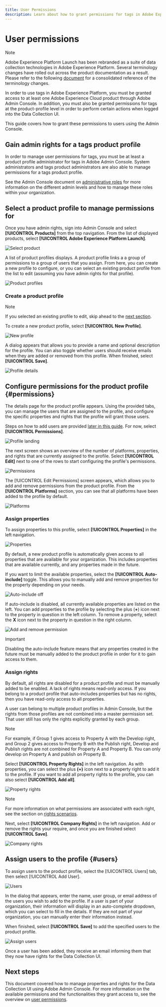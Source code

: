```yaml
---
title: User Permissions
description: Learn about how to grant permissions for tags in Adobe Experience Platform.
---
```

# User permissions

>[!NOTE]
>
>Adobe Experience Platform Launch has been rebranded as a suite of data collection technologies in Adobe Experience Platform. Several terminology changes have rolled out across the product documentation as a result. Please refer to the following [document](../../term-updates.md) for a consolidated reference of the terminology changes.

In order to use tags in Adobe Experience Platform, you must be granted access to at least one Adobe Experience Cloud product through Adobe Admin Console. In addition, you must also be granted permissions for tags at the product-profile level in order to perform certain actions when logged into the Data Collection UI.

This guide covers how to grant these permissions to users using the Admin Console.

## Gain admin rights for a tags product profile

In order to manage user permissions for tags, you must be at least a product profile administrator for tags in Adobe Admin Console. System administrators and tags product administrators are also able to manage permissions for a tags product profile.

See the Admin Console document on [administrative roles](https://helpx.adobe.com/enterprise/admin-guide.html/enterprise/using/admin-roles.ug.html) for more information on the different admin levels and how to manage these roles within your organization.

## Select a product profile to manage permissions for

Once you have admin rights, sign into Admin Console and select **[!UICONTROL Products]** from the top navigation. From the list of displayed products, select **[!UICONTROL Adobe Experience Platform Launch]**.

![Select product](../../images/ui/administration/manage-permissions/select-product.png)

A list of product profiles displays. A product profile links a a group of permissions to a group of users that you assign. From here, you can create a new profile to configure, or you can select an existing product profile from the list to edit (assuming you have admin rights for that profile).

![Product profiles](../../images/ui/administration/manage-permissions/product-profiles.png)

### Create a product profile

>[!NOTE]
>
>If you selected an existing profile to edit, skip ahead to the [next section](#permissions).

To create a new product profile, select **[!UICONTROL New Profile]**.

![New profile](../../images/ui/administration/manage-permissions/new-profile-button.png)

A dialog appears that allows you to provide a name and optional description for the profile. You can also toggle whether users should receive emails when they are added or removed from this profile. When finished, select **[!UICONTROL Save]**.

![Profile details](../../images/ui/administration/manage-permissions/profile-details.png)

## Configure permissions for the product profile {#permissions}

The details page for the product profile appears. Using the provided tabs, you can manage the users that are assigned to the profile, and configure the specific properties and rights that the profile will grant those users.

Steps on how to add users are provided [later in this guide](#users). For now, select **[!UICONTROL Permissions]**.

![Profile landing](../../images/ui/administration/manage-permissions/profile-landing.png)

The next screen shows an overview of the number of platforms, properties, and rights that are currently assigned to the profile. Select **[!UICONTROL Edit]** next to one of the rows to start configuring the profile's permissions.

![Permissions](../../images/ui/administration/manage-permissions/edit-permissions.png)

The [!UICONTROL Edit Permissions] screen appears, which allows you to add and remove permissions from the product profile. From the **[!UICONTROL Platforms]** section, you can see that all platforms have been added to the profile by default. 

![Platforms](../../images/ui/administration/manage-permissions/platforms.png)

### Assign properties

To assign properties to this profile, select **[!UICONTROL Properties]** in the left navigation.

![Properties](../../images/ui/administration/manage-permissions/properties.png)

By default, a new product profile is automatically given access to all properties that are available for your organization. This includes properties that are available currently, and any properties made in the future.

If you want to limit the available properties, select the **[!UICONTROL Auto-include]** toggle. This allows you to manually add and remove properties for the property depending on your needs.

![Auto-include off](../../images/ui/administration/manage-permissions/auto-include-off.png)

If auto-include is disabled, all currently available properties are listed on the left. You can add properties to the profile by selecting the plus (**+**) icon next to the property in question in the left column. To remove a property, select the **X** icon next to the property in question in the right column.

![Add and remove permission](../../images/ui/administration/manage-permissions/add-remove-permission.png)

>[!IMPORTANT]
>
>Disabling the auto-include feature means that any properties created in the future must be manually added to the product profile in order for it to gain access to them.

### Assign rights

By default, all rights are disabled for a product profile and must be manually added to be enabled. A lack of rights means read-only access. If you belong to a product profile that auto-includes properties but has no rights, then you have read-only access to all properties.

A user can belong to multiple product profiles in Admin Console, but the rights from those profiles are not combined into a master permission set. That user still has only the rights explicitly granted by each group.

>[!NOTE]
>
>For example, if Group 1 gives access to Property A with the Develop right, and Group 2 gives access to Property B with the Publish right, Develop and Publish rights are not combined for Property A and Property B. You can only develop on Property A and publish on Property B.
 
Select **[!UICONTROL Property Rights]** in the left navigation. As with properties, you can select the plus **(+)** icon next to a property right to add it to the profile. If you want to add all property rights to the profile, you can also select **[!UICONTROL Add all]**.

![Property rights](../../images/ui/administration/manage-permissions/property-rights.png)

>[!NOTE]
>
>For more information on what permissions are associated with each right, see the section on [rights scenarios](#rights-scenarios).

Next, select **[!UICONTROL Company Rights]** in the left navigation. Add or remove the rights your require, and once you are finished select **[!UICONTROL Save]**.

![Company rights](../../images/ui/administration/manage-permissions/company-rights.png)

## Assign users to the profile {#users}

To assign users to the product profile, select the [!UICONTROL Users] tab, then select [!UICONTROL Add User].

![Users](../../images/ui/administration/manage-permissions/users.png)

In the dialog that appears, enter the name, user group, or email address of the users you wish to add to the profile. If a user is part of your organization, their information will display in an auto-complete dropdown, which you can select to fill in the details. If they are not part of your organization, you can manually enter their information instead.

When finished, select **[!UICONTROL Save]** to add the specified users to the product profile.

![Assign users](../../images/ui/administration/manage-permissions/assign-users.png)

Once a user has been added, they receive an email informing them that they now have rights for the Data Collection UI.

## Next steps

This document covered how to manage properties and rights for the Data Collection UI using Adobe Admin Console. For more information on the available permissions and the functionalities they grant access to, see the overview on [user permissions](./user-permissions.md).
